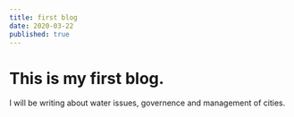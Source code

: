 ```yaml
---
title: first blog
date: 2020-03-22
published: true
---
```


# This is my first blog.

I will be writing about water issues, governence and management of cities.

